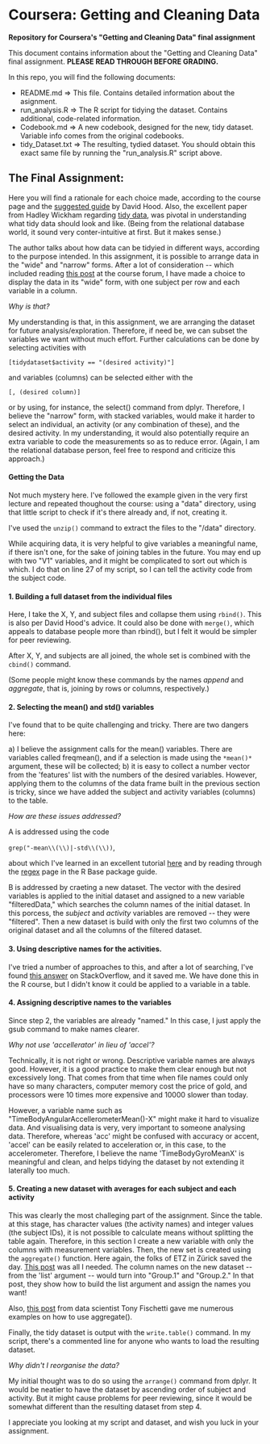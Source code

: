 # Coursera: Getting and Cleaning Data

**Repository for Coursera's "Getting and Cleaning Data" final assignment**

This document contains information about the "Getting and Cleaning Data" final assignment. **PLEASE READ THROUGH BEFORE GRADING.**

In this repo, you will find the following documents:

* README.md => This file. Contains detailed information about the asignment. 
* run_analysis.R => The R script for tidying the dataset. Contains additional, code-related information.
* Codebook.md => A new codebook, designed for the new, tidy dataset. Variable info comes from the original codebooks.
* tidy_Dataset.txt => The resulting, tydied dataset. You should obtain this exact same file by running the "run_analysis.R" script above.

## The Final Assignment:

Here you will find a rationale for each choice made, according to the course page and the [suggested guide](https://thoughtfulbloke.wordpress.com/2015/09/09/getting-and-cleaning-the-assignment/) by David Hood. Also, the excellent paper from Hadley Wickham regarding [tidy data](https://www.jstatsoft.org/article/view/v059i10), was pivotal in understanding what tidy data should look and like. (Being from the relational database world, it sound very conter-intuitive at first. But it makes sense.)

The author talks about how data can be tidyied in different ways, according to the purpose intended. In this assignment, it is possible to arrange data in the "wide" and "narrow" forms. After a lot of consideration -- which included reading [this post](https://www.coursera.org/learn/data-cleaning/discussions/forums/h8cjA78DEeWtFA5RrsHG3Q/threads/-Cjtsip5Eea0DRLrrvCCTQ) at the course forum, I have made a choice to display the data in its "wide" form, with one subject per row and each variable in a column.

*Why is that?*

My understanding is that, in this assignment, we are arranging the dataset for future analysis/exploration. Therefore, if need be, we can subset the variables we want without much effort. Further calculations can be done by selecting activities with 

`[tidydataset$activity == "(desired activity)"]`

and variables (columns) can be selected either with the 

`[, (desired column)]` 

or by using, for instance, the select() command from dplyr. Therefore, I believe the "narrow" form, with stacked variables, would make it harder to select an individual, an activity (or any combination of these), and the desired activity. In my understanding, it would also potentially require an extra variable to code the measurements so as to reduce error. (Again, I am the relational database person, feel free to respond and criticize this approach.)

#### Getting the Data

Not much mystery here. I've followed the example given in the very first lecture and repeated thoughout the course: using a "data" directory, using that little script to check if it's there already and, if not, creating it. 

I've used the `unzip()` command to extract the files to the "/data" directory.

While acquiring data, it is very helpful to give variables a meaningful name, if there isn't one, for the sake of joining tables in the future. You may end up with two "V1" variables, and it might be complicated to sort out which is which. I do that on line 27 of my script, so I can tell the activity code from the subject code. 

#### 1. Building a full dataset from the individual files

Here, I take the X, Y, and subject files and collapse them using `rbind()`. This is also per David Hood's advice. It could also be done with `merge()`, which appeals to database people more than rbind(), but I felt it would be simpler for peer reviewing.

After X, Y, and subjects are all joined, the whole set is combined with the `cbind()` command. 

(Some people might know these commands by the names *append* and *aggregate*, that is, joining by rows or columns, respectively.)

#### 2. Selecting the mean() and std() variables

I've found that to be quite challenging and tricky. There are two dangers here:

a) I believe the assignment calls for the mean() variables. There are variables called freqmean(), and if a selection is made using the `*mean()*` argument, these will be collected;
b) it is easy to collect a number vector from the 'features' list with the numbers of the desired variables. However, applying them to the columns of the data frame built in the previous section is tricky, since we have added the subject and activity variables (columns) to the table. 

*How are these issues addressed?*

A is addressed using the code

`grep("-mean\\(\\)|-std\\(\\))`, 

about which I've learned in an excellent tutorial [here](https://stat.ethz.ch/R-manual/R-devel/library/base/html/grep.html) and by reading through the [regex](https://stat.ethz.ch/R-manual/R-devel/library/base/html/regex.html) page in the R Base package guide.

B is addressed by craeting a new dataset. The vector with the desired variables is applied to the initial dataset and assigned to a new variable "filteredData," which searches the column names of the initial dataset. In this porcess, the *subject* and *activity* variables are removed -- they were "filtered". Then a new dataset is build with only the first two columns of the original dataset and all the columns of the filtered dataset.

#### 3. Using descriptive names for the activities.

I've tried a number of approaches to this, and after a lot of searching, I've found [this answer](http://stackoverflow.com/questions/11817371/replace-numbers-in-data-frame-column-in-r) on StackOverflow, and it saved me. We have done this in the R course, but I didn't know it could be applied to a variable in a table. 

#### 4. Assigning descriptive names to the variables

Since step 2, the variables are already "named." In this case, I just apply the gsub command to make names clearer.

*Why not use 'accellerator' in lieu of 'accel'?*

Technically, it is not right or wrong. Descriptive variable names are always good. However, it is a good practice to make them clear enough but not excessively long. That comes from that time when file names could only have so many characters, computer memory cost the price of gold, and processors were 10 times more expensive and 10000 slower than today.

However, a variable name such as "TimeBodyAngularAccellerometerMean()-X" might make it hard to visualize data. And visualising data is very, very important to someone analysing data. Therefore, whereas 'acc' might be confused with accuracy or accent, 'accel' can be easily related to acceleration or, in this case, to the accelerometer. Therefore, I believe the name 'TimeBodyGyroMeanX' is meaningful and clean, and helps tidying the dataset by not extending it laterally too much.

#### 5. Creating a new dataset with averages for each subject and each activity

This was clearly the most challeging part of the assignment. Since the table. at this stage, has character values (the activity names) and integer values (the subject IDs), it is not possible to calculate means without splitting the table again. Therefore, in this section I create a new variable with only the columns with measurement variables. Then, the new set is created using the `aggregate()` function. Here again, the folks of ETZ in Zürick saved the day. [This post](https://stat.ethz.ch/pipermail/r-help/2010-February/227899.html) was all I needed. The column names on the new dataset -- from the 'list' argument -- would turn into "Group.1" and "Group.2." In that post, they show how to build the list argument and assign the names you want!

Also, [this post](http://www.onthelambda.com/2014/02/10/how-dplyr-replaced-my-most-common-r-idioms/) from data scientist Tony Fischetti gave me numerous examples on how to use aggregate(). 

Finally, the tidy dataset is output with the `write.table()` command. In my script, there's a commented line for anyone who wants to load the resulting dataset.

*Why didn't I reorganise the data?*

My initial thought was to do so using the `arrange()` command from dplyr. It would be neatier to have the dataset by ascending order of subject and activity. But it might cause problems for peer reviewing, since it would be somewhat different than the resulting dataset from step 4. 

I appreciate you looking at my script and dataset, and wish you luck in your assignment.
